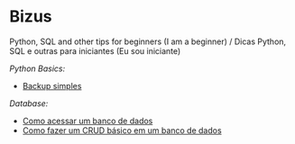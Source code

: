 # Bizus
Python, SQL and other tips for beginners (I am a beginner) / Dicas Python, SQL e outras para iniciantes (Eu sou iniciante)

*Python Basics:*
- [Backup simples](simple-folder-backup)

*Database:*
- [Como acessar um banco de dados](database-basics)
- [Como fazer um CRUD básico em um banco de dados](database-crud-python-sqlite3)
